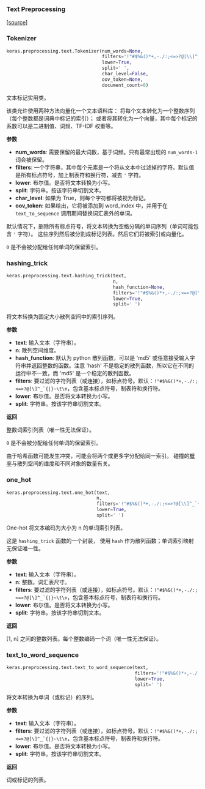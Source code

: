### Text Preprocessing

[[source]](https://github.com/keras-team/keras/blob/master/keras/preprocessing/text.py#L139)

### Tokenizer

```py
keras.preprocessing.text.Tokenizer(num_words=None, 
                                   filters='!"#$%&()*+,-./:;<=>?@[\\]^_`{|}~\t\n', 
                                   lower=True, 
                                   split=' ', 
                                   char_level=False, 
                                   oov_token=None, 
                                   document_count=0)
```

文本标记实用类。

该类允许使用两种方法向量化一个文本语料库： 将每个文本转化为一个整数序列（每个整数都是词典中标记的索引）； 或者将其转化为一个向量，其中每个标记的系数可以是二进制值、词频、TF-IDF 权重等。

**参数**

-   **num_words**: 需要保留的最大词数，基于词频。只有最常出现的 `num_words-1` 词会被保留。
-   **filters**: 一个字符串，其中每个元素是一个将从文本中过滤掉的字符。默认值是所有标点符号，加上制表符和换行符，减去 `'` 字符。
-   **lower**: 布尔值。是否将文本转换为小写。
-   **split**: 字符串。按该字符串切割文本。
-   **char_level**: 如果为 True，则每个字符都将被视为标记。
-   **oov_token**: 如果给出，它将被添加到 word_index 中，并用于在 `text_to_sequence` 调用期间替换词汇表外的单词。

默认情况下，删除所有标点符号，将文本转换为空格分隔的单词序列（单词可能包含 `'` 字符）。 这些序列然后被分割成标记列表。然后它们将被索引或向量化。

`0` 是不会被分配给任何单词的保留索引。


### hashing_trick

```py
keras.preprocessing.text.hashing_trick(text, 
                                       n, 
                                       hash_function=None, 
                                       filters='!"#$%&()*+,-./:;<=>?@[\\]^_`{|}~\t\n', 
                                       lower=True, 
                                       split=' ')
```

将文本转换为固定大小散列空间中的索引序列。

**参数**

-   **text**: 输入文本（字符串）。
-   **n**: 散列空间维度。
-   **hash_function**: 默认为 python 散列函数，可以是 'md5' 或任意接受输入字符串并返回整数的函数。注意 'hash' 不是稳定的散列函数，所以它在不同的运行中不一致，而 'md5' 是一个稳定的散列函数。
-   **filters**: 要过滤的字符列表（或连接），如标点符号。默认：``!"#$%&()*+,-./:;<=>?@[\]^_`{|}~\t\n``，包含基本标点符号，制表符和换行符。
-   **lower**: 布尔值。是否将文本转换为小写。
-   **split**: 字符串。按该字符串切割文本。

**返回**

整数词索引列表（唯一性无法保证）。

`0` 是不会被分配给任何单词的保留索引。

由于哈希函数可能发生冲突，可能会将两个或更多字分配给同一索引。 碰撞的[概率](https://en.wikipedia.org/wiki/Birthday_problem#Probability_table)与散列空间的维度和不同对象的数量有关。


### one_hot

```py
keras.preprocessing.text.one_hot(text, 
                                 n, 
                                 filters='!"#$%&()*+,-./:;<=>?@[\\]^_`{|}~\t\n', 
                                 lower=True, 
                                 split=' ')
```

One-hot 将文本编码为大小为 n 的单词索引列表。

这是 `hashing_trick` 函数的一个封装， 使用 `hash` 作为散列函数；单词索引映射无保证唯一性。

**参数**

-   **text**: 输入文本（字符串）。
-   **n**: 整数。词汇表尺寸。
-   **filters**: 要过滤的字符列表（或连接），如标点符号。默认：``!"#$%&()*+,-./:;<=>?@[\]^_`{|}~\t\n``，包含基本标点符号，制表符和换行符。
-   **lower**: 布尔值。是否将文本转换为小写。
-   **split**: 字符串。按该字符串切割文本。

**返回**

[1, n] 之间的整数列表。每个整数编码一个词（唯一性无法保证）。



### text_to_word_sequence

```py
keras.preprocessing.text.text_to_word_sequence(text, 
                                               filters='!"#$%&()*+,-./:;<=>?@[\\]^_`{|}~\t\n', 
                                               lower=True, 
                                               split=' ')
```

将文本转换为单词（或标记）的序列。

**参数**

-   **text**: 输入文本（字符串）。
-   **filters**: 要过滤的字符列表（或连接），如标点符号。默认：``!"#$%&()*+,-./:;<=>?@[\]^_`{|}~\t\n``，包含基本标点符号，制表符和换行符。
-   **lower**: 布尔值。是否将文本转换为小写。
-   **split**: 字符串。按该字符串切割文本。

**返回**

词或标记的列表。
<!--stackedit_data:
eyJoaXN0b3J5IjpbNDM1MTY2MDA0LDQ0MDkwNTYxOV19
-->
